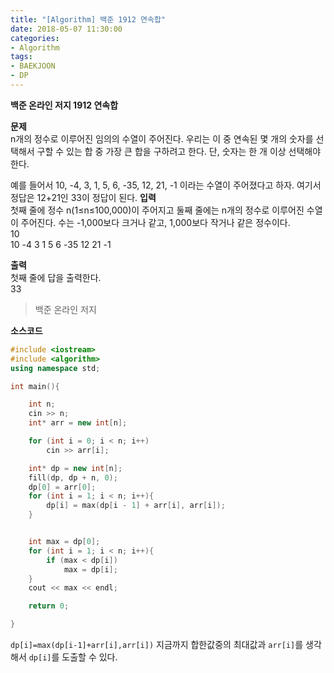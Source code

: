 ```yaml
---
title: "[Algorithm] 백준 1912 연속합"
date: 2018-05-07 11:30:00
categories:
- Algorithm
tags:
- BAEKJOON
- DP
---
```

**백준 온라인 저지 1912 연속합**
<br/>

**문제**<br/>
n개의 정수로 이루어진 임의의 수열이 주어진다. 우리는 이 중 연속된 몇 개의 숫자를 선택해서 구할 수 있는 합 중 가장 큰 합을 구하려고 한다. 단, 숫자는 한 개 이상 선택해야 한다.

예를 들어서 10, -4, 3, 1, 5, 6, -35, 12, 21, -1 이라는 수열이 주어졌다고 하자. 여기서 정답은 12+21인 33이 정답이 된다.
**입력**<br/>
첫째 줄에 정수 n(1≤n≤100,000)이 주어지고 둘째 줄에는 n개의 정수로 이루어진 수열이 주어진다. 수는 -1,000보다 크거나 같고, 1,000보다 작거나 같은 정수이다.
<br/>
10<br/>
10 -4 3 1 5 6 -35 12 21 -1<br/>

**출력**<br/>
첫째 줄에 답을 출력한다.
<br/>
33<br/>
>백준 온라인 저지

**소스코드**
```c++
#include <iostream>
#include <algorithm>
using namespace std;

int main(){

	int n;
	cin >> n;
	int* arr = new int[n];

	for (int i = 0; i < n; i++)
		cin >> arr[i];

	int* dp = new int[n];
	fill(dp, dp + n, 0);
	dp[0] = arr[0];
	for (int i = 1; i < n; i++){
		dp[i] = max(dp[i - 1] + arr[i], arr[i]);
	}


	int max = dp[0];
	for (int i = 1; i < n; i++){
		if (max < dp[i])
			max = dp[i];
	}
	cout << max << endl;

	return 0;

}
```
`dp[i]=max(dp[i-1]+arr[i],arr[i])`
지금까지 합한값중의 최대값과 `arr[i]`를 생각해서 `dp[i]`를 도출할 수 있다.
